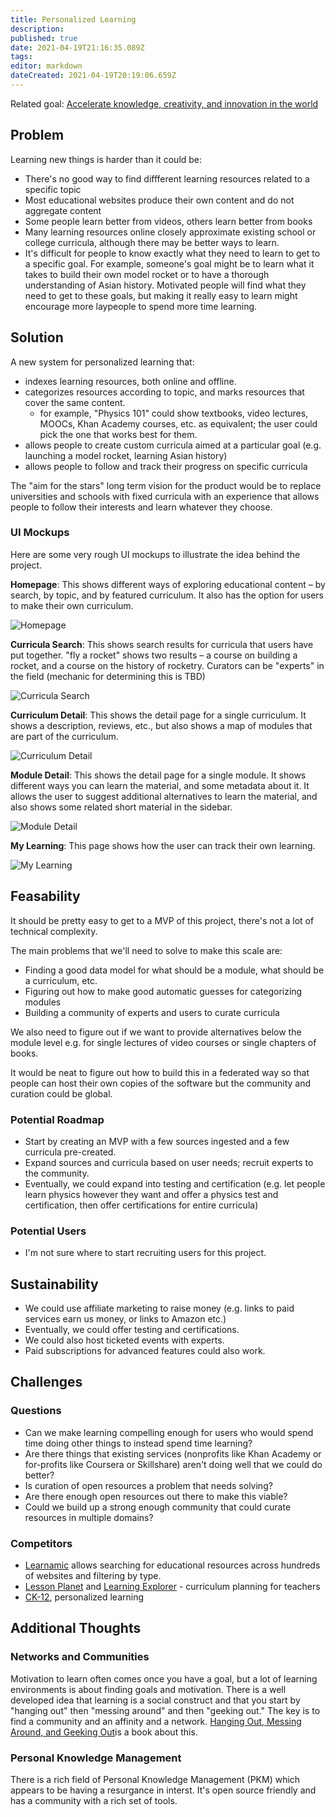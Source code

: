 ```yaml
---
title: Personalized Learning
description: 
published: true
date: 2021-04-19T21:16:35.089Z
tags: 
editor: markdown
dateCreated: 2021-04-19T20:19:06.659Z
---
```


Related goal: [Accelerate knowledge, creativity, and innovation in the world](../goals/accelerate-innovation)

## Problem
Learning new things is harder than it could be:
- There's no good way to find diffferent learning resources related to a specific topic
- Most educational websites produce their own content and do not aggregate content
- Some people learn better from videos, others learn better from books
- Many learning resources online closely approximate existing school or college curricula, although there may be better ways to learn.
- It's difficult for people to know exactly what they need to learn to get to a specific goal. For example, someone's goal might be to learn what it takes to build their own model rocket or to have a thorough understanding of Asian history. Motivated people will find what they need to get to these goals, but making it really easy to learn might encourage more laypeople to spend more time learning.

## Solution
A new system for personalized learning that:
- indexes learning resources, both online and offline.
- categorizes resources according to topic, and marks resources that cover the same content.
  - for example, "Physics 101" could show textbooks, video lectures, MOOCs, Khan Academy courses, etc. as equivalent; the user could pick the one that works best for them.
- allows people to create custom curricula aimed at a particular goal (e.g. launching a model rocket, learning Asian history)
- allows people to follow and track their progress on specific curricula

The "aim for the stars" long term vision for the product would be to replace universities and schools with fixed curricula with an experience that allows people to follow their interests and learn whatever they choose.

### UI Mockups
Here are some very rough UI mockups to illustrate the idea behind the project.

**Homepage**: This shows different ways of exploring educational content – by search, by topic, and by featured curriculum. It also has the option for users to make their own curriculum.

![Homepage](/assets/private/archive/pre-mathesar/ideas/personalized-learning/learning-homepage.png)

**Curricula Search**: This shows search results for curricula that users have put together. "fly a rocket" shows two results – a course on building a rocket, and a course on the history of rocketry. Curators can be "experts" in the field (mechanic for determining this is TBD)

![Curricula Search](/assets/private/archive/pre-mathesar/ideas/personalized-learning/curricula-search.png)

**Curriculum Detail**: This shows the detail page for a single curriculum. It shows a description, reviews, etc., but also shows a map of modules that are part of the curriculum.

![Curriculum Detail](/assets/private/archive/pre-mathesar/ideas/personalized-learning/curriculum-detail.png)

**Module Detail**: This shows the detail page for a single module. It shows different ways you can learn the material, and some metadata about it. It allows the user to suggest additional alternatives to learn the material, and also shows some related short material in the sidebar.

![Module Detail](/assets/private/archive/pre-mathesar/ideas/personalized-learning/module-detail.png)

**My Learning**: This page shows how the user can track their own learning.

![My Learning](/assets/private/archive/pre-mathesar/ideas/personalized-learning/my-learning.png)

## Feasability
It should be pretty easy to get to a MVP of this project, there's not a lot of technical complexity.

The main problems that we'll need to solve to make this scale are:
- Finding a good data model for what should be a module, what should be a curriculum, etc.
- Figuring out how to make good automatic guesses for categorizing modules
- Building a community of experts and users to curate curricula

We also need to figure out if we want to provide alternatives below the module level e.g. for single lectures of video courses or single chapters of books.

It would be neat to figure out how to build this in a federated way so that people can host their own copies of the software but the community and curation could be global.

### Potential Roadmap
- Start by creating an MVP with a few sources ingested and a few curricula pre-created.
- Expand sources and curricula based on user needs; recruit experts to the community.
- Eventually, we could expand into testing and certification (e.g. let people learn physics however they want and offer a physics test and certification, then offer certifications for entire curricula)

### Potential Users
- I'm not sure where to start recruiting users for this project.

## Sustainability
- We could use affiliate marketing to raise money (e.g. links to paid services earn us money, or links to Amazon etc.)
- Eventually, we could offer testing and certifications.
- We could also host ticketed events with experts.
- Paid subscriptions for advanced features could also work.

## Challenges

### Questions
- Can we make learning compelling enough for users who would spend time doing other things to instead spend time learning?
- Are there things that existing services (nonprofits like Khan Academy or for-profits like Coursera or Skillshare) aren't doing well that we could do better?
- Is curation of open resources a problem that needs solving?
- Are there enough open resources out there to make this viable?
- Could we build up a strong enough community that could curate resources in multiple domains?

### Competitors

- [Learnamic](https://www.learnamic.com/) allows searching for educational resources across hundreds of websites and filtering by type.
- [Lesson Planet](https://www.lessonplanet.com/) and [Learning Explorer](https://www.learningexplorer.com/) - curriculum planning for teachers
- [CK-12](https://www.ck12.org/student/), personalized learning

## Additional Thoughts

### Networks and Communities

Motivation to learn often comes once you have a goal, but a lot of learning environments is about finding goals and motivation. There is a well developed idea that learning is a social construct and that you start by "hanging out" then "messing around" and then "geeking out." The key is to find a community and an affinity and a network. [Hanging Out, Messing Around, and Geeking Out](https://mitpress.mit.edu/books/hanging-out-messing-around-and-geeking-out)is a book about this.

### Personal Knowledge Management

There is a rich field of Personal Knowledge Management (PKM) which appears to be having a resurgance in interst. It's open source friendly and has a community with a rich set of tools.
